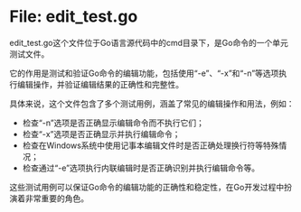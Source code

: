 # File: edit_test.go

edit_test.go这个文件位于Go语言源代码中的cmd目录下，是Go命令的一个单元测试文件。

它的作用是测试和验证Go命令的编辑功能，包括使用“-e”、“-x”和“-n”等选项执行编辑操作，并验证编辑结果的正确性和完整性。

具体来说，这个文件包含了多个测试用例，涵盖了常见的编辑操作和用法，例如：

- 检查“-n”选项是否正确显示编辑命令而不执行它们；
- 检查“-x”选项是否正确显示并执行编辑命令；
- 检查在Windows系统中使用记事本编辑文件时是否正确处理换行符等特殊情况；
- 检查通过“-e”选项执行内联编辑时是否正确识别并执行编辑命令等。

这些测试用例可以保证Go命令的编辑功能的正确性和稳定性，在Go开发过程中扮演着非常重要的角色。

